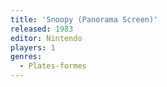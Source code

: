 ```yaml
---
title: 'Snoopy (Panorama Screen)'
released: 1983
editor: Nintendo
players: 1
genres:
  - Plates-formes
---
```

